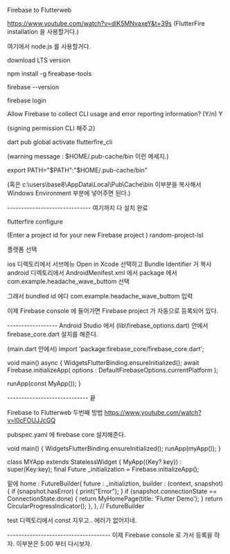 Firebase to Flutterweb

https://www.youtube.com/watch?v=dIK5MNvaxeY&t=39s
(FlutterFire installation 을 사용할거다.)

여기에서 node.js 를 사용할거다. 

download LTS version

npm install -g fireabase-tools

firebase --version

firebase login

Allow Firebase to collect CLI usage and error reporting information? (Y/n) Y

(signing permission CLI 해주고)

dart pub global activate flutterfire_cli

(warning message : $HOME/.pub-cache/bin 이런 메세지.)

export PATH="$PATH":"$HOME/.pub-cache/bin"

(혹은 c:\users\base8\AppData\Local\Pub\Cache\bin 이부분을 복사해서 Windows Environment 부분에 넣어주면 된다.)

------------------------------ 여기까지 다 설치 완료

flutterfire configure 

(Enter a project id for your new Firebase project )  random-project-lsl

플랫폼 선택

ios 디렉토리에서 서브메뉴 Open in Xcode 선택하고 Bundle Identifier 거 복사
android 디렉토리에서 AndroidMenifest.xml 에서 package 에서 com.example.headache_wave_buttom 선택

그래서 bundled id 에다 com.example.headache_wave_buttom 입력

이제 Firebase console 에 들어가면 Firebase project 가 자동으로 등록되어 있다.

------------------ Android Studio 에서
(lib\firebase_options.dart) 안에서 firebase_core.dart 설치를 해준다.

(main.dart 안에서)
import 'package:firebase_core/firebase_core.dart';


void main() async {
WidgetsFlutterBinding.ensureInitialized();
await Firebase.initializeApp(
options : DefaultFirebaseOptions.currentPlatform );

runApp(const MyApp());
}

----------------------------- 끝


Firebase to Flutterweb 두번째 방법
https://www.youtube.com/watch?v=l0cFOUJJcGQ

pubspec.yaml 에 firebase core 설치해준다.

void main() {
WidgetsFlutterBinding.ensureInitialized();
runApp(myApp());
}

class MYApp extends StatelessWidget {
    MyApp({Key? key}) : super(Key:key);
    final Future<FirebaseApp> _initialization = Firebase.initializeApp();

밑에
    home : FutureBuilder(
        future : _initializtion, 
        builder : (context, snapshot) {
            if (snapshot.hasError) {
                print("Error");
            }
            if (snapshot.connectionState == ConnectionState.done) {
                return MyHomePage(title: 'Flutter Demo');
            }
            return CircularProgressIndicator();
        },
    ), // FutureBuilder 


test 디렉토리에서 const 지우고.. 에러가 없어지네.

------------------------------------- 이제 Firebase console 로 가서
등록을 하자.
이부분은 5:00 부터 다시보자.

